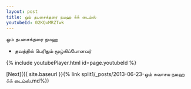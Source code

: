 ```yaml
---
layout: post
title: ஓம் தபசைக்தரை நமஹ ௧௧ டைம்ஸ்
youtubeId: 02KQvMRZTwk
---
```

 
 
 ஓம் தபசைக்தரை நமஹ  
 
 -  தவத்தில் பெரிதும் மூழ்கிப்போனவர் 
 
  
 
  
 
 
 
 
 
 


{% include youtubePlayer.html id=page.youtubeId %}
 
[Next]({{ site.baseurl }}{% link  split1/_posts/2013-06-23-ஓம் சுவாசய நமஹ ௧௧ டைம்ஸ்.md%})
 
